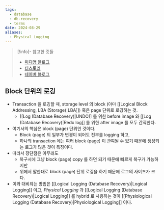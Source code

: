 ```yaml
---
tags:
  - database
  - db-recovery
  - terms
date: 2024-08-29
aliases:
  - Physical Logging
---
```

> [!info]- 참고한 것들
> - [미디엄 블로그](https://medium.com/@vikas.singh_67409/algorithms-for-recovery-and-isolation-exploiting-semantics-aries-d904765fb9b8)
> - [티스토리](https://sksstar.tistory.com/128)
> - [네이버 블로그](https://blog.naver.com/pjy791004/60122780251)

## Block 단위의 로깅

- Transaction 을 로깅할 때, storage level 의 block (아마 [[Logical Block Addressing, LBA (Storage)|LBA]]) 혹은 page 단위로 로깅하는 것.
	- [[Log (Database Recovery)|UNDO]] 를 위한 before image 와 [[Log (Database Recovery)|Redo log]] 를 위한 after image 를 모두 간직한다.
- 여기서의 핵심은 block (page) 단위인 것이다.
	- Block (page) 의 일부가 변경이 되어도 전부를 logging 하고,
	- 하나의 transaction 에는 여러 block (page) 이 관여될 수 있기 때문에 생성되는 로그가 많은 것이 특징이다.
- 따라서 장단점은 아무래도
	- 복구시에 그냥 block (page) copy 를 하면 되기 때문에 빠르게 복구가 가능하지만
	- 위에서 말한대로 block (page) 단위 로깅을 하기 때문에 로그의 사이즈가 크다.
- 이와 대비되는 방법은 [[Logical Logging (Database Recovery)|Logical Logging]] 이고, *Physical Logging* 과 [[Logical Logging (Database Recovery)|Logical Logging]] 를 hybrid 로 사용하는 것이 [[Physiological Logging (Database Recovery)|Physiological Logging]] 이다.